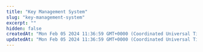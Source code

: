 ```yaml
---
title: "Key Management System"
slug: "key-management-system"
excerpt: ""
hidden: false
createdAt: "Mon Feb 05 2024 11:36:59 GMT+0000 (Coordinated Universal Time)"
updatedAt: "Mon Feb 05 2024 11:36:59 GMT+0000 (Coordinated Universal Time)"
---
```

